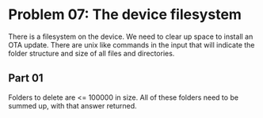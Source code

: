 # Problem 07: The device filesystem

There is a filesystem on the device.  We need to clear up space to install
an OTA update.  There are unix like commands in the input that will indicate
the folder structure and size of all files and directories.

## Part 01

Folders to delete are <= 100000 in size.  All of these folders need to be
summed up, with that answer returned.
